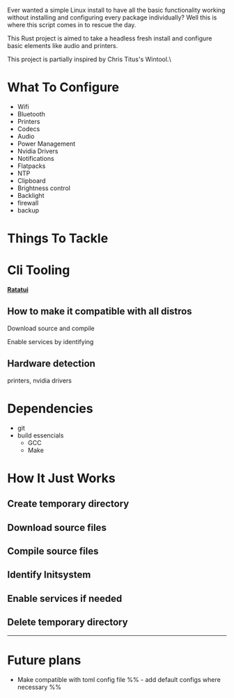 Ever wanted a simple Linux install to have all the basic functionality working without installing and configuring every package individually? Well this is where this script comes in to rescue the day.

This Rust project is aimed to take a headless fresh install and configure basic elements like audio and printers.

This project is partially inspired by Chris Titus's Wintool.\





# What To Configure
- Wifi
- Bluetooth
- Printers
- Codecs
- Audio
- Power Management
- Nvidia Drivers
- Notifications
- Flatpacks
- NTP
- Clipboard
- Brightness control
- Backlight
- firewall
- backup

# Things To Tackle

# Cli Tooling
[**Ratatui**](https://ratatui.rs/introduction/)

## How to make it compatible with all distros

Download source and compile

Enable services by identifying 

## Hardware detection
printers, nvidia drivers


# Dependencies
- git
- build essencials
	- GCC
	- Make


# How It Just Works
## Create temporary directory
## Download source files
## Compile source files

## Identify Initsystem
## Enable services if needed

## Delete temporary directory



---
# Future plans
- Make compatible with toml config file
%% - add default configs where necessary %%
